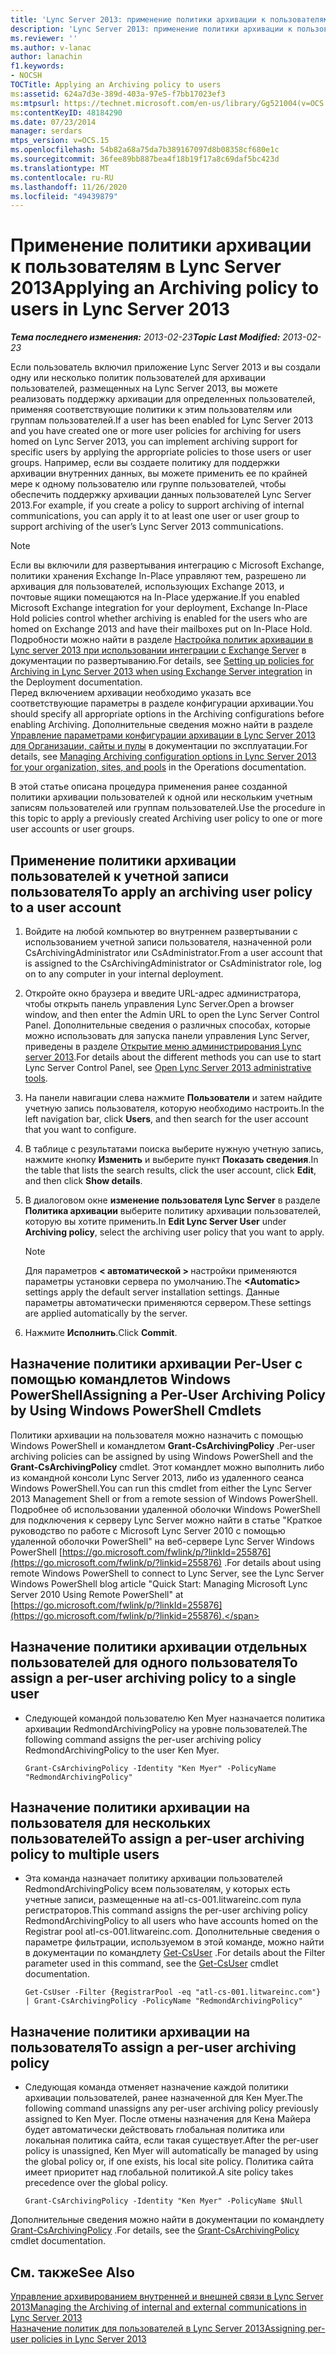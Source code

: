 ```yaml
---
title: 'Lync Server 2013: применение политики архивации к пользователям'
description: 'Lync Server 2013: применение политики архивации к пользователям.'
ms.reviewer: ''
ms.author: v-lanac
author: lanachin
f1.keywords:
- NOCSH
TOCTitle: Applying an Archiving policy to users
ms:assetid: 624a7d3e-389d-403a-97e5-f7bb17023ef3
ms:mtpsurl: https://technet.microsoft.com/en-us/library/Gg521004(v=OCS.15)
ms:contentKeyID: 48184290
ms.date: 07/23/2014
manager: serdars
mtps_version: v=OCS.15
ms.openlocfilehash: 54b82a68a75da7b389167097d8b08358cf680e1c
ms.sourcegitcommit: 36fee89bb887bea4f18b19f17a8c69daf5bc423d
ms.translationtype: MT
ms.contentlocale: ru-RU
ms.lasthandoff: 11/26/2020
ms.locfileid: "49439879"
---
```

# <a name="applying-an-archiving-policy-to-users-in-lync-server-2013"></a><span data-ttu-id="9bf49-103">Применение политики архивации к пользователям в Lync Server 2013</span><span class="sxs-lookup"><span data-stu-id="9bf49-103">Applying an Archiving policy to users in Lync Server 2013</span></span>

<div data-xmlns="http://www.w3.org/1999/xhtml">

<div class="topic" data-xmlns="http://www.w3.org/1999/xhtml" data-msxsl="urn:schemas-microsoft-com:xslt" data-cs="https://msdn.microsoft.com/">

<div data-asp="https://msdn2.microsoft.com/asp">



</div>

<div id="mainSection">

<div id="mainBody"><span data-ttu-id="9bf49-104">

<span> </span></span><span class="sxs-lookup"><span data-stu-id="9bf49-104">

<span> </span></span></span>

<span data-ttu-id="9bf49-105">_**Тема последнего изменения:** 2013-02-23_</span><span class="sxs-lookup"><span data-stu-id="9bf49-105">_**Topic Last Modified:** 2013-02-23_</span></span>

<span data-ttu-id="9bf49-106">Если пользователь включил приложение Lync Server 2013 и вы создали одну или несколько политик пользователей для архивации пользователей, размещенных на Lync Server 2013, вы можете реализовать поддержку архивации для определенных пользователей, применяя соответствующие политики к этим пользователям или группам пользователей.</span><span class="sxs-lookup"><span data-stu-id="9bf49-106">If a user has been enabled for Lync Server 2013 and you have created one or more user policies for archiving for users homed on Lync Server 2013, you can implement archiving support for specific users by applying the appropriate policies to those users or user groups.</span></span> <span data-ttu-id="9bf49-107">Например, если вы создаете политику для поддержки архивации внутренних данных, вы можете применить ее по крайней мере к одному пользователю или группе пользователей, чтобы обеспечить поддержку архивации данных пользователей Lync Server 2013.</span><span class="sxs-lookup"><span data-stu-id="9bf49-107">For example, if you create a policy to support archiving of internal communications, you can apply it to at least one user or user group to support archiving of the user’s Lync Server 2013 communications.</span></span>

<div>


> [!NOTE]  
> <span data-ttu-id="9bf49-108">Если вы включили для развертывания интеграцию с Microsoft Exchange, политики хранения Exchange In-Place управляют тем, разрешено ли архивация для пользователей, использующих Exchange 2013, и почтовые ящики помещаются на In-Place удержание.</span><span class="sxs-lookup"><span data-stu-id="9bf49-108">If you enabled Microsoft Exchange integration for your deployment, Exchange In-Place Hold policies control whether archiving is enabled for the users who are homed on Exchange 2013 and have their mailboxes put on In-Place Hold.</span></span> <span data-ttu-id="9bf49-109">Подробности можно найти в разделе <A href="lync-server-2013-setting-up-policies-for-archiving-when-using-exchange-server-integration.md">Настройка политик архивации в Lync server 2013 при использовании интеграции с Exchange Server</A> в документации по развертыванию.</span><span class="sxs-lookup"><span data-stu-id="9bf49-109">For details, see <A href="lync-server-2013-setting-up-policies-for-archiving-when-using-exchange-server-integration.md">Setting up policies for Archiving in Lync Server 2013 when using Exchange Server integration</A> in the Deployment documentation.</span></span><BR><span data-ttu-id="9bf49-110">Перед включением архивации необходимо указать все соответствующие параметры в разделе конфигурации архивации.</span><span class="sxs-lookup"><span data-stu-id="9bf49-110">You should specify all appropriate options in the Archiving configurations before enabling Archiving.</span></span> <span data-ttu-id="9bf49-111">Дополнительные сведения можно найти в разделе <A href="lync-server-2013-managing-archiving-configuration-options-for-your-organization-sites-and-pools.md">Управление параметрами конфигурации архивации в Lync Server 2013 для Организации, сайты и пулы</A> в документации по эксплуатации.</span><span class="sxs-lookup"><span data-stu-id="9bf49-111">For details, see <A href="lync-server-2013-managing-archiving-configuration-options-for-your-organization-sites-and-pools.md">Managing Archiving configuration options in Lync Server 2013 for your organization, sites, and pools</A> in the Operations documentation.</span></span>



</div>

<span data-ttu-id="9bf49-112">В этой статье описана процедура применения ранее созданной политики архивации пользователей к одной или нескольким учетным записям пользователей или группам пользователей.</span><span class="sxs-lookup"><span data-stu-id="9bf49-112">Use the procedure in this topic to apply a previously created Archiving user policy to one or more user accounts or user groups.</span></span>

<div>

## <a name="to-apply-an-archiving-user-policy-to-a-user-account"></a><span data-ttu-id="9bf49-113">Применение политики архивации пользователей к учетной записи пользователя</span><span class="sxs-lookup"><span data-stu-id="9bf49-113">To apply an archiving user policy to a user account</span></span>

1.  <span data-ttu-id="9bf49-114">Войдите на любой компьютер во внутреннем развертывании с использованием учетной записи пользователя, назначенной роли CsArchivingAdministrator или CsAdministrator.</span><span class="sxs-lookup"><span data-stu-id="9bf49-114">From a user account that is assigned to the CsArchivingAdministrator or CsAdministrator role, log on to any computer in your internal deployment.</span></span>

2.  <span data-ttu-id="9bf49-115">Откройте окно браузера и введите URL-адрес администратора, чтобы открыть панель управления Lync Server.</span><span class="sxs-lookup"><span data-stu-id="9bf49-115">Open a browser window, and then enter the Admin URL to open the Lync Server Control Panel.</span></span> <span data-ttu-id="9bf49-116">Дополнительные сведения о различных способах, которые можно использовать для запуска панели управления Lync Server, приведены в разделе [Открытие меню администрирования Lync server 2013](lync-server-2013-open-lync-server-administrative-tools.md).</span><span class="sxs-lookup"><span data-stu-id="9bf49-116">For details about the different methods you can use to start Lync Server Control Panel, see [Open Lync Server 2013 administrative tools](lync-server-2013-open-lync-server-administrative-tools.md).</span></span>

3.  <span data-ttu-id="9bf49-117">На панели навигации слева нажмите **Пользователи** и затем найдите учетную запись пользователя, которую необходимо настроить.</span><span class="sxs-lookup"><span data-stu-id="9bf49-117">In the left navigation bar, click **Users**, and then search for the user account that you want to configure.</span></span>

4.  <span data-ttu-id="9bf49-118">В таблице с результатами поиска выберите нужную учетную запись, нажмите кнопку **Изменить** и выберите пункт **Показать сведения**.</span><span class="sxs-lookup"><span data-stu-id="9bf49-118">In the table that lists the search results, click the user account, click **Edit**, and then click **Show details**.</span></span>

5.  <span data-ttu-id="9bf49-119">В диалоговом окне **изменение пользователя Lync Server** в разделе **Политика архивации** выберите политику архивации пользователей, которую вы хотите применить.</span><span class="sxs-lookup"><span data-stu-id="9bf49-119">In **Edit Lync Server User** under **Archiving policy**, select the archiving user policy that you want to apply.</span></span>
    
    <div>
    

    > [!NOTE]  
    > <span data-ttu-id="9bf49-120">Для параметров <STRONG> &lt; автоматической &gt; </STRONG> настройки применяются параметры установки сервера по умолчанию.</span><span class="sxs-lookup"><span data-stu-id="9bf49-120">The <STRONG>&lt;Automatic&gt;</STRONG> settings apply the default server installation settings.</span></span> <span data-ttu-id="9bf49-121">Данные параметры автоматически применяются сервером.</span><span class="sxs-lookup"><span data-stu-id="9bf49-121">These settings are applied automatically by the server.</span></span>

    
    </div>

6.  <span data-ttu-id="9bf49-122">Нажмите **Исполнить**.</span><span class="sxs-lookup"><span data-stu-id="9bf49-122">Click **Commit**.</span></span>

</div>

<div>

## <a name="assigning-a-per-user-archiving-policy-by-using-windows-powershell-cmdlets"></a><span data-ttu-id="9bf49-123">Назначение политики архивации Per-User с помощью командлетов Windows PowerShell</span><span class="sxs-lookup"><span data-stu-id="9bf49-123">Assigning a Per-User Archiving Policy by Using Windows PowerShell Cmdlets</span></span>

<span data-ttu-id="9bf49-124">Политики архивации на пользователя можно назначить с помощью Windows PowerShell и командлетом **Grant-CsArchivingPolicy** .</span><span class="sxs-lookup"><span data-stu-id="9bf49-124">Per-user archiving policies can be assigned by using Windows PowerShell and the **Grant-CsArchivingPolicy** cmdlet.</span></span> <span data-ttu-id="9bf49-125">Этот командлет можно выполнить либо из командной консоли Lync Server 2013, либо из удаленного сеанса Windows PowerShell.</span><span class="sxs-lookup"><span data-stu-id="9bf49-125">You can run this cmdlet from either the Lync Server 2013 Management Shell or from a remote session of Windows PowerShell.</span></span> <span data-ttu-id="9bf49-126">Подробнее об использовании удаленной оболочки Windows PowerShell для подключения к серверу Lync Server можно найти в статье "Краткое руководство по работе с Microsoft Lync Server 2010 с помощью удаленной оболочки PowerShell" на веб-сервере Lync Server Windows PowerShell [https://go.microsoft.com/fwlink/p/?linkId=255876](https://go.microsoft.com/fwlink/p/?linkid=255876) .</span><span class="sxs-lookup"><span data-stu-id="9bf49-126">For details about using remote Windows PowerShell to connect to Lync Server, see the Lync Server Windows PowerShell blog article "Quick Start: Managing Microsoft Lync Server 2010 Using Remote PowerShell" at [https://go.microsoft.com/fwlink/p/?linkId=255876](https://go.microsoft.com/fwlink/p/?linkid=255876).</span></span>

<div>

## <a name="to-assign-a-per-user-archiving-policy-to-a-single-user"></a><span data-ttu-id="9bf49-127">Назначение политики архивации отдельных пользователей для одного пользователя</span><span class="sxs-lookup"><span data-stu-id="9bf49-127">To assign a per-user archiving policy to a single user</span></span>

  - <span data-ttu-id="9bf49-128">Следующей командой пользователю Ken Myer назначается политика архивации RedmondArchivingPolicy на уровне пользователей.</span><span class="sxs-lookup"><span data-stu-id="9bf49-128">The following command assigns the per-user archiving policy RedmondArchivingPolicy to the user Ken Myer.</span></span>
    
        Grant-CsArchivingPolicy -Identity "Ken Myer" -PolicyName "RedmondArchivingPolicy"

</div>

<div>

## <a name="to-assign-a-per-user-archiving-policy-to-multiple-users"></a><span data-ttu-id="9bf49-129">Назначение политики архивации на пользователя для нескольких пользователей</span><span class="sxs-lookup"><span data-stu-id="9bf49-129">To assign a per-user archiving policy to multiple users</span></span>

  - <span data-ttu-id="9bf49-130">Эта команда назначает политику архивации пользователей RedmondArchivingPolicy всем пользователям, у которых есть учетные записи, размещенные на atl-cs-001.litwareinc.com пула регистраторов.</span><span class="sxs-lookup"><span data-stu-id="9bf49-130">This command assigns the per-user archiving policy RedmondArchivingPolicy to all users who have accounts homed on the Registrar pool atl-cs-001.litwareinc.com.</span></span> <span data-ttu-id="9bf49-131">Дополнительные сведения о параметре фильтрации, используемом в этой команде, можно найти в документации по командлету [Get-CsUser](https://docs.microsoft.com/powershell/module/skype/Get-CsUser) .</span><span class="sxs-lookup"><span data-stu-id="9bf49-131">For details about the Filter parameter used in this command, see the [Get-CsUser](https://docs.microsoft.com/powershell/module/skype/Get-CsUser) cmdlet documentation.</span></span>
    
        Get-CsUser -Filter {RegistrarPool -eq "atl-cs-001.litwareinc.com"} | Grant-CsArchivingPolicy -PolicyName "RedmondArchivingPolicy"

</div>

<div>

## <a name="to-assign-a-per-user-archiving-policy"></a><span data-ttu-id="9bf49-132">Назначение политики архивации на пользователя</span><span class="sxs-lookup"><span data-stu-id="9bf49-132">To assign a per-user archiving policy</span></span>

  - <span data-ttu-id="9bf49-133">Следующая команда отменяет назначение каждой политики архивации пользователей, ранее назначенной для Кен Myer.</span><span class="sxs-lookup"><span data-stu-id="9bf49-133">The following command unassigns any per-user archiving policy previously assigned to Ken Myer.</span></span> <span data-ttu-id="9bf49-134">После отмены назначения для Кена Майера будет автоматически действовать глобальная политика или локальная политика сайта, если такая существует.</span><span class="sxs-lookup"><span data-stu-id="9bf49-134">After the per-user policy is unassigned, Ken Myer will automatically be managed by using the global policy or, if one exists, his local site policy.</span></span> <span data-ttu-id="9bf49-135">Политика сайта имеет приоритет над глобальной политикой.</span><span class="sxs-lookup"><span data-stu-id="9bf49-135">A site policy takes precedence over the global policy.</span></span>
    
        Grant-CsArchivingPolicy -Identity "Ken Myer" -PolicyName $Null

</div>

<span data-ttu-id="9bf49-136">Дополнительные сведения можно найти в документации по командлету [Grant-CsArchivingPolicy](https://docs.microsoft.com/powershell/module/skype/Grant-CsArchivingPolicy) .</span><span class="sxs-lookup"><span data-stu-id="9bf49-136">For details, see the [Grant-CsArchivingPolicy](https://docs.microsoft.com/powershell/module/skype/Grant-CsArchivingPolicy) cmdlet documentation.</span></span>

</div>

<div>

## <a name="see-also"></a><span data-ttu-id="9bf49-137">См. также</span><span class="sxs-lookup"><span data-stu-id="9bf49-137">See Also</span></span>


[<span data-ttu-id="9bf49-138">Управление архивированием внутренней и внешней связи в Lync Server 2013</span><span class="sxs-lookup"><span data-stu-id="9bf49-138">Managing the Archiving of internal and external communications in Lync Server 2013</span></span>](lync-server-2013-managing-the-archiving-of-internal-and-external-communications.md)  
[<span data-ttu-id="9bf49-139">Назначение политик для пользователей в Lync Server 2013</span><span class="sxs-lookup"><span data-stu-id="9bf49-139">Assigning per-user policies in Lync Server 2013</span></span>](lync-server-2013-assigning-per-user-policies.md)  
  

<span data-ttu-id="9bf49-140"></div>

</div>

<span> </span>

</div>

</div>

</span><span class="sxs-lookup"><span data-stu-id="9bf49-140"></div>

</div>

<span> </span>

</div>

</div>

</span></span></div>


